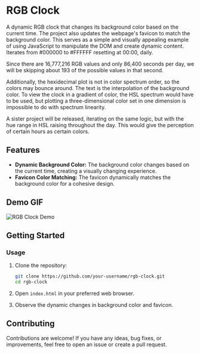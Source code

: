 # RGB Clock

A dynamic RGB clock that changes its background color based on the current time. The project also updates the webpage's favicon to match the background color. This serves as a simple and visually appealing example of using JavaScript to manipulate the DOM and create dynamic content. Iterates from #000000 to #FFFFFF resetting at 00:00, daily. 

Since there are 16,777,216 RGB values and only 86,400 seconds per day, we will be skipping about 193 of the possible values in that second.

Additionally, the hexidecimal plot is not in color spectrum order, so the colors may bounce around. The text is the interpolation of the background color. To view the clock in a gradient of color, the HSL spectrum would have to be used, but plotting a three-dimensional color set in one dimension is impossible to do with spectrum linearity. 

A sister project will be released, iterating on the same logic, but with the hue range in HSL raising throughout the day. This would give the perception of certain hours as certain colors.   

## Features

- **Dynamic Background Color:** The background color changes based on the current time, creating a visually changing experience.
- **Favicon Color Matching:** The favicon dynamically matches the background color for a cohesive design.

## Demo GIF

![RGB Clock Demo](https://imgur.com/ZaEEyAq.gif)

## Getting Started

### Usage

1. Clone the repository:

    ```bash
    git clone https://github.com/your-username/rgb-clock.git
    cd rgb-clock
    ```

2. Open `index.html` in your preferred web browser.

3. Observe the dynamic changes in background color and favicon.

## Contributing

Contributions are welcome! If you have any ideas, bug fixes, or improvements, feel free to open an issue or create a pull request.
